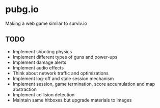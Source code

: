 # pubg.io
Making a web game similar to surviv.io

## TODO
* Implement shooting physics
* Implement different types of guns and power-ups
* Implement damage alerts
* Implement audio effects
* Think about network traffic and optimizations
* Implement log-off and stale session mechanism
* Implement session, game termination, score accumulation and map abstraction
* Implement collision detection
* Maintain same hitboxes but upgrade materials to images
